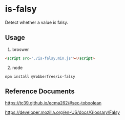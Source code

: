 # is-falsy

Detect whether a value is falsy.

## Usage

1. broswer

```html
<script src="./is-falsy.min.js"></script>
```

2. node

```
npm install @robberfree/is-falsy
```

## Reference Documents

https://tc39.github.io/ecma262/#sec-toboolean

https://developer.mozilla.org/en-US/docs/Glossary/Falsy
